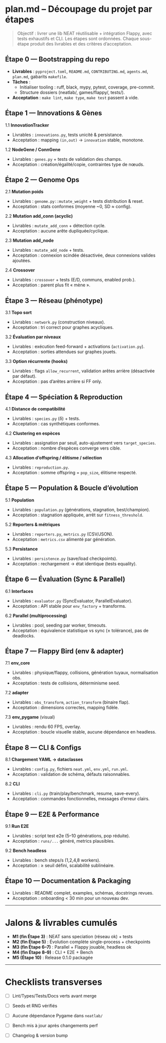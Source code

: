 # plan.md – Découpage du projet par étapes

> Objectif : livrer une lib NEAT réutilisable + intégration Flappy, avec tests exhaustifs et CLI. Les étapes sont ordonnées. Chaque sous-étape produit des livrables et des critères d’acceptation.

## Étape 0 — Bootstrapping du repo
- **Livrables** : `pyproject.toml`, `README.md`, `CONTRIBUTING.md`, `agents.md`, `plan.md`, gabarits `makefile`.
- **Tâches** :
  - Initialiser tooling : ruff, black, mypy, pytest, coverage, pre-commit.
  - Structure dossiers (neatlab/, games/flappy/, tests/).
- **Acceptation** : `make lint`, `make type`, `make test` passent à vide.

## Étape 1 — Innovations & Gènes
1.1 **InnovationTracker**
- Livrables : `innovations.py`, tests unicité & persistance.
- Acceptation : mapping `(in,out)` → `innovation` stable, monotone.

1.2 **NodeGene / ConnGene**
- Livrables : `genes.py` + tests de validation des champs.
- Acceptation : création/égalité/copie, contraintes type de nœuds.

## Étape 2 — Genome Ops
2.1 **Mutation poids**
- Livrables : `genome.py::mutate_weight` + tests distribution & reset.
- Acceptation : stats conformes (moyenne ~0, SD ≈ config).

2.2 **Mutation add_conn (acyclic)**
- Livrables : `mutate_add_conn` + détection cycle.
- Acceptation : aucune arête dupliquée/cyclique.

2.3 **Mutation add_node**
- Livrables : `mutate_add_node` + tests.
- Acceptation : connexion scindée désactivée, deux connexions valides ajoutées.

2.4 **Crossover**
- Livrables : `crossover` + tests (E/D, communs, enabled prob.).
- Acceptation : parent plus fit « mène ».

## Étape 3 — Réseau (phénotype)
3.1 **Topo sort**
- Livrables : `network.py` (construction niveaux).
- Acceptation : tri correct pour graphes acycliques.

3.2 **Évaluation par niveaux**
- Livrables : exécution feed-forward + activations (`activation.py`).
- Acceptation : sorties attendues sur graphes jouets.

3.3 **Option récurrente (hooks)**
- Livrables : flags `allow_recurrent`, validation arêtes arrière (désactivée par défaut).
- Acceptation : pas d’arêtes arrière si FF only.

## Étape 4 — Spéciation & Reproduction
4.1 **Distance de compatibilité**
- Livrables : `species.py` (δ) + tests.
- Acceptation : cas synthétiques conformes.

4.2 **Clustering en espèces**
- Livrables : assignation par seuil, auto-ajustement vers `target_species`.
- Acceptation : nombre d’espèces converge vers cible.

4.3 **Allocation d’offspring / élitisme / sélection**
- Livrables : `reproduction.py`.
- Acceptation : somme offspring = `pop_size`, élitisme respecté.

## Étape 5 — Population & Boucle d’évolution
5.1 **Population**
- Livrables : `population.py` (générations, stagnation, best/champion).
- Acceptation : stagnation appliquée, arrêt sur `fitness_threshold`.

5.2 **Reporters & métriques**
- Livrables : `reporters.py`, `metrics.py` (CSV/JSON).
- Acceptation : `metrics.csv` alimenté par génération.

5.3 **Persistance**
- Livrables : `persistence.py` (save/load checkpoints).
- Acceptation : rechargement → état identique (tests equality).

## Étape 6 — Évaluation (Sync & Parallel)
6.1 **Interfaces**
- Livrables : `evaluator.py` (SyncEvaluator, ParallelEvaluator).
- Acceptation : API stable pour `env_factory` + transforms.

6.2 **Parallel (multiprocessing)**
- Livrables : pool, seeding par worker, timeouts.
- Acceptation : équivalence statistique vs sync (± tolérance), pas de deadlocks.

## Étape 7 — Flappy Bird (env & adapter)
7.1 **env_core**
- Livrables : physique/flappy, collisions, génération tuyaux, normalisation obs.
- Acceptation : tests de collisions, déterminisme seed.

7.2 **adapter**
- Livrables : `obs_transform`, `action_transform` (binaire flap).
- Acceptation : dimensions correctes, mapping fidèle.

7.3 **env_pygame** (visual)
- Livrables : rendu 60 FPS, overlay.
- Acceptation : boucle visuelle stable, aucune dépendance en headless.

## Étape 8 — CLI & Configs
8.1 **Chargement YAML → dataclasses**
- Livrables : `config.py`, fichiers `neat.yml`, `env.yml`, `run.yml`.
- Acceptation : validation de schéma, défauts raisonnables.

8.2 **CLI**
- Livrables : `cli.py` (train/play/benchmark, resume, save-every).
- Acceptation : commandes fonctionnelles, messages d’erreur clairs.

## Étape 9 — E2E & Performance
9.1 **Run E2E**
- Livrables : script test e2e (5–10 générations, pop réduite).
- Acceptation : `runs/...` généré, metrics plausibles.

9.2 **Bench headless**
- Livrables : bench steps/s (1,2,4,8 workers).
- Acceptation : ≥ seuil défini, scalabilité sublinéaire.

## Étape 10 — Documentation & Packaging
- Livrables : README complet, examples, schémas, docstrings revues.
- Acceptation : onboarding < 30 min pour un nouveau dev.

---

# Jalons & livrables cumulés
- **M1 (fin Étape 3)** : NEAT sans speciation (réseau ok) + tests
- **M2 (fin Étape 5)** : Évolution complète single-process + checkpoints
- **M3 (fin Étape 6–7)** : Parallel + Flappy jouable, headless ok
- **M4 (fin Étape 8–9)** : CLI + E2E + Bench
- **M5 (Étape 10)** : Release 0.1.0 packagée

---

# Checklists transverses
- [ ] Lint/Types/Tests/Docs verts avant merge
- [ ] Seeds et RNG vérifiés
- [ ] Aucune dépendance Pygame dans `neatlab/`
- [ ] Bench mis à jour après changements perf
- [ ] Changelog & version bump

